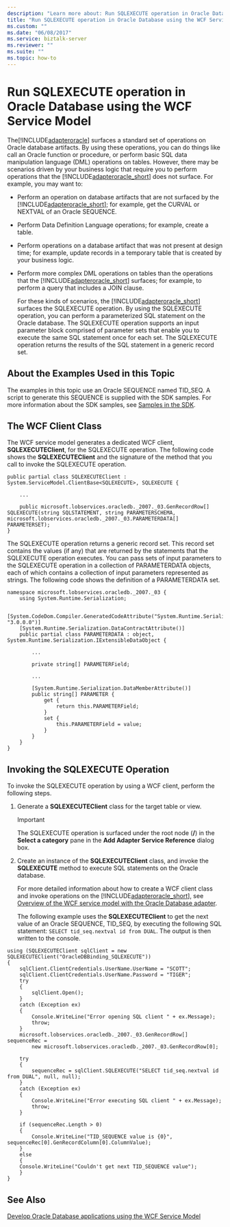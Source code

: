 ```yaml
---
description: "Learn more about: Run SQLEXECUTE operation in Oracle Database using the WCF Service Model"
title: "Run SQLEXECUTE operation in Oracle Database using the WCF Service Model"
ms.custom: ""
ms.date: "06/08/2017"
ms.service: biztalk-server
ms.reviewer: ""
ms.suite: ""
ms.topic: how-to
---
```

# Run SQLEXECUTE operation in Oracle Database using the WCF Service Model
The[!INCLUDE[adapteroracle](../../includes/adapteroracle-md.md)] surfaces a standard set of operations on Oracle database artifacts. By using these operations, you can do things like call an Oracle function or procedure, or perform basic SQL data manipulation language (DML) operations on tables. However, there may be scenarios driven by your business logic that require you to perform operations that the [!INCLUDE[adapteroracle_short](../../includes/adapteroracle-short-md.md)] does not surface. For example, you may want to:  
  
- Perform an operation on database artifacts that are not surfaced by the [!INCLUDE[adapteroracle_short](../../includes/adapteroracle-short-md.md)]; for example, get the CURVAL or NEXTVAL of an Oracle SEQUENCE.  
  
- Perform Data Definition Language operations; for example, create a table.  
  
- Perform operations on a database artifact that was not present at design time; for example, update records in a temporary table that is created by your business logic.  
  
- Perform more complex DML operations on tables than the operations that the [!INCLUDE[adapteroracle_short](../../includes/adapteroracle-short-md.md)] surfaces; for example, to perform a query that includes a JOIN clause.  
  
  For these kinds of scenarios, the [!INCLUDE[adapteroracle_short](../../includes/adapteroracle-short-md.md)] surfaces the SQLEXECUTE operation. By using the SQLEXECUTE operation, you can perform a parameterized SQL statement on the Oracle database. The SQLEXECUTE operation supports an input parameter block comprised of parameter sets that enable you to execute the same SQL statement once for each set. The SQLEXECUTE operation returns the results of the SQL statement in a generic record set.  
  
## About the Examples Used in this Topic  
 The examples in this topic use an Oracle SEQUENCE named TID_SEQ. A script to generate this SEQUENCE is supplied with the SDK samples. For more information about the SDK samples, see [Samples in the SDK](../../core/samples-in-the-sdk.md).  
  
## The WCF Client Class  
 The WCF service model generates a dedicated WCF client, **SQLEXECUTEClient**, for the SQLEXECUTE operation. The following code shows the **SQLEXECUTEClient** and the signature of the method that you call to invoke the SQLEXECUTE operation.  
  
```  
public partial class SQLEXECUTEClient : System.ServiceModel.ClientBase<SQLEXECUTE>, SQLEXECUTE {  
  
    ...  
  
    public microsoft.lobservices.oracledb._2007._03.GenRecordRow[] SQLEXECUTE(string SQLSTATEMENT, string PARAMETERSCHEMA, microsoft.lobservices.oracledb._2007._03.PARAMETERDATA[] PARAMETERSET);   
}  
```  
  
 The SQLEXECUTE operation returns a generic record set. This record set contains the values (if any) that are returned by the statements that the SQLEXECUTE operation executes. You can pass sets of input parameters to the SQLEXECUTE operation in a collection of PARAMETERDATA objects, each of which contains a collection of input parameters represented as strings. The following code shows the definition of a PARAMETERDATA set.  
  
```  
namespace microsoft.lobservices.oracledb._2007._03 {  
    using System.Runtime.Serialization;  
  
    [System.CodeDom.Compiler.GeneratedCodeAttribute("System.Runtime.Serialization", "3.0.0.0")]  
    [System.Runtime.Serialization.DataContractAttribute()]  
    public partial class PARAMETERDATA : object, System.Runtime.Serialization.IExtensibleDataObject {  
  
        ...  
  
        private string[] PARAMETERField;  
  
        ...  
  
        [System.Runtime.Serialization.DataMemberAttribute()]  
        public string[] PARAMETER {  
            get {  
                return this.PARAMETERField;  
            }  
            set {  
                this.PARAMETERField = value;  
            }  
        }  
    }  
}  
```  
  
## Invoking the SQLEXECUTE Operation  
 To invoke the SQLEXECUTE operation by using a WCF client, perform the following steps.  
  
1. Generate a **SQLEXECUTEClient** class for the target table or view.  
  
   > [!IMPORTANT]
   >  The SQLEXECUTE operation is surfaced under the root node (**/**) in the **Select a category** pane in the **Add Adapter Service Reference** dialog box.  
  
2. Create an instance of the **SQLEXECUTEClient** class, and invoke the **SQLEXECUTE** method to execute SQL statements on the Oracle database.  
  
   For more detailed information about how to create a WCF client class and invoke operations on the [!INCLUDE[adapteroracle_short](../../includes/adapteroracle-short-md.md)], see [Overview of the WCF service model with the Oracle Database adapter](../../adapters-and-accelerators/adapter-oracle-database/overview-of-the-wcf-service-model-with-the-oracle-database-adapter.md).  
  
   The following example uses the **SQLEXECUTEClient** to get the next value of an Oracle SEQUENCE, TID_SEQ, by executing the following SQL statement: `SELECT tid_seq.nextval id from DUAL`. The output is then written to the console.  
  
```  
using (SQLEXECUTEClient sqlClient = new SQLEXECUTEClient("OracleDBBinding_SQLEXECUTE"))  
{  
    sqlClient.ClientCredentials.UserName.UserName = "SCOTT";  
    sqlClient.ClientCredentials.UserName.Password = "TIGER";  
    try  
    {  
        sqlClient.Open();  
    }  
    catch (Exception ex)  
    {  
        Console.WriteLine("Error opening SQL client " + ex.Message);  
        throw;  
    }  
    microsoft.lobservices.oracledb._2007._03.GenRecordRow[] sequenceRec =   
        new microsoft.lobservices.oracledb._2007._03.GenRecordRow[0];  
  
    try  
    {  
        sequenceRec = sqlClient.SQLEXECUTE("SELECT tid_seq.nextval id from DUAL", null, null);  
    }  
    catch (Exception ex)  
    {  
        Console.WriteLine("Error executing SQL client " + ex.Message);  
        throw;  
    }  
  
    if (sequenceRec.Length > 0)  
    {  
        Console.WriteLine("TID_SEQUENCE value is {0}", sequenceRec[0].GenRecordColumn[0].ColumnValue);  
    }  
    else  
    {  
    Console.WriteLine("Couldn't get next TID_SEQUENCE value");  
    }  
}  
```  
  
## See Also  
 [Develop Oracle Database applications using the WCF Service Model](../../adapters-and-accelerators/adapter-oracle-database/develop-oracle-database-applications-using-the-wcf-service-model.md)
